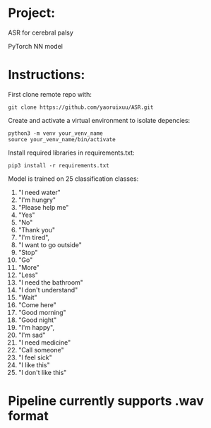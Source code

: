 # Project:
ASR for cerebral palsy

PyTorch NN model

# Instructions:

First clone remote repo with:
```
git clone https://github.com/yaoruixuu/ASR.git
```

Create and activate a virtual environment to isolate depencies:
```
python3 -m venv your_venv_name
source your_venv_name/bin/activate
```

Install required libraries in requirements.txt:
```
pip3 install -r requirements.txt
```

Model is trained on 25 classification classes:
1. "I need water"
2. "I'm hungry"
3. "Please help me"
4. "Yes"
5. "No"
6. "Thank you"
7. "I'm tired",
8. "I want to go outside"
9. "Stop"
10. "Go"
11. "More"
12. "Less"
13. "I need the bathroom"
14. "I don't understand"
15. "Wait"
16. "Come here"
17. "Good morning"
18. "Good night"
19. "I'm happy",
20. "I'm sad"
21. "I need medicine"
22. "Call someone"
23. "I feel sick"
24. "I like this"
25. "I don't like this"

# Pipeline currently supports .wav format
